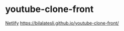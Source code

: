 # youtube-clone-front
[Netlify](https://thunderous-kitten-b8645a.netlify.app/)
https://bilalatesli.github.io/youtube-clone-front/
